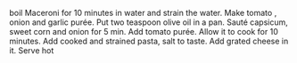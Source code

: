 boil Maceroni for 10 minutes in water and strain the water. 
Make tomato , onion and garlic purée.
Put two teaspoon olive oil in a pan. Sauté capsicum, sweet corn and onion for 5 min. 
Add tomato purée. Allow it to cook for 10 minutes.
Add cooked and strained pasta, salt to taste. Add grated cheese in it.
Serve hot

